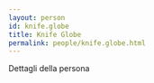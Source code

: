 ```yaml
---
layout: person
id: knife.globe
title: Knife Globe
permalink: people/knife.globe.html
---
```


Dettagli della persona